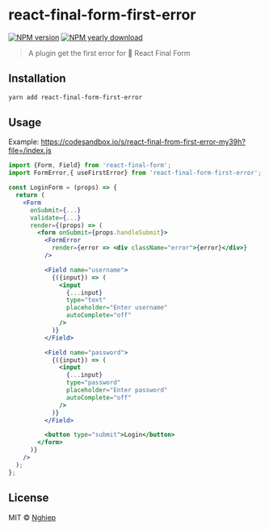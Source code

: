 # react-final-form-first-error

[![NPM version](https://img.shields.io/npm/v/react-final-form-first-error.svg)](https://www.npmjs.com/package/react-final-form-first-error)
[![NPM yearly download](https://img.shields.io/npm/dy/react-final-form-first-error.svg)](https://www.npmjs.com/package/react-final-form-first-error)

> A plugin get the first error for 🏁 React Final Form

## Installation

```bash
yarn add react-final-form-first-error
```

## Usage

Example: https://codesandbox.io/s/react-final-from-first-error-my39h?file=/index.js

```jsx
import {Form, Field} from 'react-final-form';
import FormError,{ useFirstError} from 'react-final-form-first-error';

const LoginForm = (props) => {
  return (
    <Form
      onSubmit={...}
      validate={...}
      render={(props) => (
        <form onSubmit={props.handleSubmit}>
          <FormError
            render={error => <div className="error">{error}</div>}
          />

          <Field name="username">
            {({input}) => (
              <input
                {...input}
                type="text"
                placeholder="Enter username"
                autoComplete="off"
              />
            )}
          </Field>

          <Field name="password">
            {({input}) => (
              <input
                {...input}
                type="password"
                placeholder="Enter password"
                autoComplete="off"
              />
            )}
          </Field>

          <button type="submit">Login</button>
        </form>
      )}
    />
  );
};
```

## License

MIT © [Nghiep](https://nghiepit.dev)

